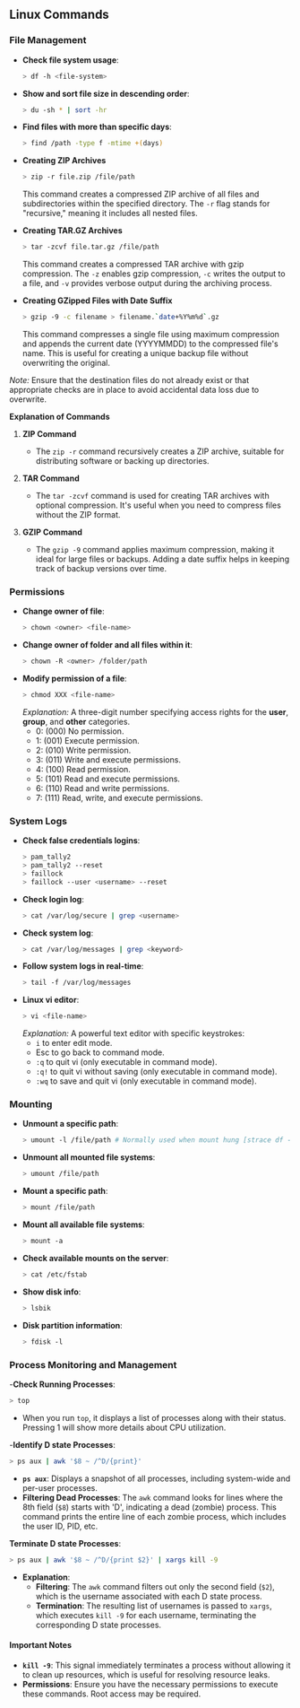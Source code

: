 ## Linux Commands
### File Management
- **Check file system usage**:
  ```bash
  > df -h <file-system>
  ```
- **Show and sort file size in descending order**:
  ```bash
  > du -sh * | sort -hr
  ```
- **Find files with more than specific days**:
  ```bash
  > find /path -type f -mtime +(days)
  ```
- **Creating ZIP Archives**
  ```bash
  > zip -r file.zip /file/path
  ```
  This command creates a compressed ZIP archive of all files and subdirectories within the specified directory. The `-r` flag stands for \"recursive,\" meaning it includes all nested files.

- **Creating TAR.GZ Archives**
  ```bash
  > tar -zcvf file.tar.gz /file/path
  ```
  This command creates a compressed TAR archive with gzip compression. The `-z` enables gzip compression, `-c` writes the output to a file, and `-v` provides verbose output during the archiving process.

- **Creating GZipped Files with Date Suffix**
  ```bash
  > gzip -9 -c filename > filename.`date+%Y%m%d`.gz
  ```
  This command compresses a single file using maximum compression and appends the current date (YYYYMMDD) to the compressed file's name. This is useful for creating a unique backup file without overwriting the original.

*Note:* Ensure that the destination files do not already exist or that appropriate checks are in place to avoid accidental data loss due to overwrite.

**Explanation of Commands**

1. **ZIP Command**
   - The `zip -r` command recursively creates a ZIP archive, suitable for distributing software or backing up directories.

2. **TAR Command**
   - The `tar -zcvf` command is used for creating TAR archives with optional compression. It's useful when you need to compress files without the ZIP format.

3. **GZIP Command**
   - The `gzip -9` command applies maximum compression, making it ideal for large files or backups. Adding a date suffix helps in keeping track of backup versions over time.
  
### Permissions
- **Change owner of file**:
  ```bash
  > chown <owner> <file-name>
  ```
- **Change owner of folder and all files within it**:
  ```bash
  > chown -R <owner> /folder/path
  ```
- **Modify permission of a file**:
  ```bash
  > chmod XXX <file-name>
  ```
  *Explanation:* A three-digit number specifying access rights for the **user**, **group**, and **other** categories.
  - 0: (000) No permission.
  - 1: (001) Execute permission.
  - 2: (010) Write permission.
  - 3: (011) Write and execute permissions.
  - 4: (100) Read permission.
  - 5: (101) Read and execute permissions.
  - 6: (110) Read and write permissions.
  - 7: (111) Read, write, and execute permissions.

### System Logs
- **Check false credentials logins**:
  ```bash
  > pam_tally2
  > pam_tally2 --reset
  > faillock
  > faillock --user <username> --reset
  ```
- **Check login log**:
  ```bash
  > cat /var/log/secure | grep <username>
  ```
- **Check system log**:
  ```bash
  > cat /var/log/messages | grep <keyword>
  ```
- **Follow system logs in real-time**:
  ```bash
  > tail -f /var/log/messages
  ```
- **Linux vi editor**:
  ```bash
  > vi <file-name>
  ```
  *Explanation:* A powerful text editor with specific keystrokes:
  - `i` to enter edit mode.
  - Esc to go back to command mode.
  - `:q` to quit vi (only executable in command mode).
  - `:q!` to quit vi without saving (only executable in command mode).
  - `:wq` to save and quit vi (only executable in command mode).

### Mounting
- **Unmount a specific path**:
  ```bash
  > umount -l /file/path # Normally used when mount hung [strace df -h]
  ```
- **Unmount all mounted file systems**:
  ```bash
  > umount /file/path
  ```
- **Mount a specific path**:
  ```bash
  > mount /file/path
  ```
- **Mount all available file systems**:
  ```bash
  > mount -a
  ```
- **Check available mounts on the server**:
  ```bash
  > cat /etc/fstab
  ```
- **Show disk info**:
  ```bash
  > lsbik
  ```
- **Disk partition information**:
  ```bash
  > fdisk -l
  ```

### Process Monitoring and Management

-**Check Running Processes**:
  ```bash
  > top
  ```
- When you run `top`, it displays a list of processes along with their status. Pressing 1 will show more details about CPU utilization.

-**Identify D state Processes**:
  ```bash
  > ps aux | awk '$8 ~ /^D/{print}'
  ```
  - **`ps aux`**: Displays a snapshot of all processes, including system-wide and per-user processes.
  - **Filtering Dead Processes**: The `awk` command looks for lines where the 8th field (`$8`) starts with 'D', indicating a dead (zombie) process. This command prints the entire line of each zombie process, which includes the user ID, PID, etc.

**Terminate D state Processes**:
  ```bash
  > ps aux | awk '$8 ~ /^D/{print $2}' | xargs kill -9
  ```
- **Explanation**:
  - **Filtering**: The `awk` command filters out only the second field (`$2`), which is the username associated with each D state process.
  - **Termination**: The resulting list of usernames is passed to `xargs`, which executes `kill -9` for each username, terminating the corresponding D state processes.

#### Important Notes
- **`kill -9`**: This signal immediately terminates a process without allowing it to clean up resources, which is useful for resolving resource leaks.
- **Permissions**: Ensure you have the necessary permissions to execute these commands. Root access may be required.